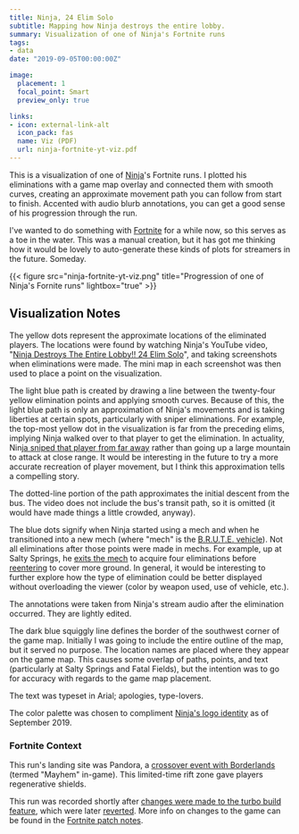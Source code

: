 ```yaml
---
title: Ninja, 24 Elim Solo
subtitle: Mapping how Ninja destroys the entire lobby.
summary: Visualization of one of Ninja's Fortnite runs
tags:
- data
date: "2019-09-05T00:00:00Z"

image:
  placement: 1
  focal_point: Smart
  preview_only: true

links:
- icon: external-link-alt
  icon_pack: fas
  name: Viz (PDF)
  url: ninja-fortnite-yt-viz.pdf
---
```


This is a visualization of one of [Ninja](https://en.wikipedia.org/wiki/Ninja_(streamer))'s Fortnite runs. I plotted his eliminations with a game map overlay and connected them with smooth curves, creating an approximate movement path you can follow from start to finish. Accented with audio blurb annotations, you can get a good sense of his progression through the run.

I've wanted to do something with [Fortnite](https://en.wikipedia.org/wiki/Fortnite) for a while now, so this serves as a toe in the water. This was a manual creation, but it has got me thinking how it would be lovely to auto-generate these kinds of plots for streamers in the future. Someday.

{{< figure src="ninja-fortnite-yt-viz.png" title="Progression of one of Ninja's Fornite runs" lightbox="true" >}}

## Visualization Notes

The yellow dots represent the approximate locations of the eliminated players. The locations were found by watching Ninja's YouTube video, "[Ninja Destroys The Entire Lobby!! 24 Elim Solo](https://youtu.be/2m4pQYAIGL4)", and taking screenshots when eliminations were made. The mini map in each screenshot was then used to place a point on the visualization.

The light blue path is created by drawing a line between the twenty-four yellow elimination points and applying smooth curves. Because of this, the light blue path is only an approximation of Ninja's movements and is taking liberties at certain spots, particularly with sniper eliminations. For example, the top-most yellow dot in the visualization is far from the preceding elims, implying Ninja walked over to that player to get the elimination. In actuality, Ninj[a sniped that player from far away](https://youtu.be/2m4pQYAIGL4?t=587) rather than going up a large mountain to attack at close range. It would be interesting in the future to try a more accurate recreation of player movement, but I think this approximation tells a compelling story.

The dotted-line portion of the path approximates the initial descent from the bus. The video does not include the bus's transit path, so it is omitted (it would have made things a little crowded, anyway).

The blue dots signify when Ninja started using a mech and when he transitioned into a new mech (where "mech" is the [B.R.U.T.E. vehicle](https://gamewith.net/fortnite/article/show/10401)). Not all eliminations after those points were made in mechs. For example, up at Salty Springs, he [exits the mech](https://youtu.be/2m4pQYAIGL4?t=555) to acquire four eliminations before [reentering](https://youtu.be/2m4pQYAIGL4?t=600) to cover more ground. In general, it would be interesting to further explore how the type of elimination could be better displayed without overloading the viewer (color by weapon used, use of vehicle, etc.).

The annotations were taken from Ninja's stream audio after the elimination occurred. They are lightly edited.

The dark blue squiggly line defines the border of the southwest corner of the game map. Initially I was going to include the entire outline of the map, but it served no purpose. The location names are placed where they appear on the game map. This causes some overlap of paths, points, and text (particularly at Salty Springs and Fatal Fields), but the intention was to go for accuracy with regards to the game map placement.

The text was typeset in Arial; apologies, type-lovers.

The color palette was chosen to compliment [Ninja's logo identity](https://www.youtube.com/channel/UCAW-NpUFkMyCNrvRSSGIvDQ) as of September 2019.

###  Fortnite Context

This run's landing site was Pandora, a [crossover event with Borderlands](https://www.epicgames.com/fortnite/en-US/news/mayhem-comes-to-fortnite) (termed "Mayhem" in-game). This limited-time rift zone gave players regenerative shields.

This run was recorded shortly after [changes were made to the turbo build feature](https://www.epicgames.com/fortnite/en-US/patch-notes/v10-20-patch-notes), which were later [reverted](https://www.epicgames.com/fortnite/en-US/news/turbo-build-delay-update). More info on changes to the game can be found in the [Fortnite patch notes](https://www.epicgames.com/fortnite/en-US/news).